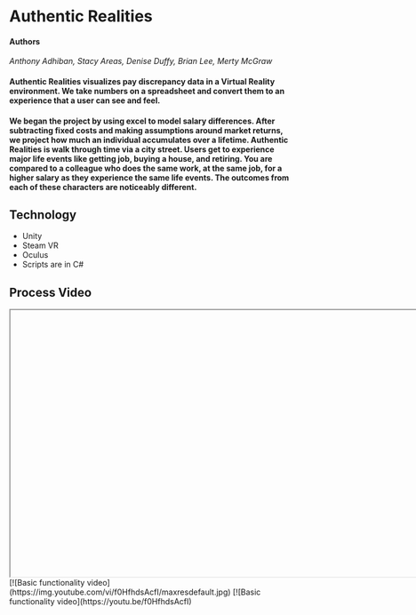 # Authentic Realities

#### Authors
*Anthony Adhiban, Stacy Areas, Denise Duffy, Brian Lee, Merty McGraw*

#### Authentic Realities visualizes pay discrepancy data in a Virtual Reality environment. We take numbers on a spreadsheet and convert them to an experience that a user can see and feel.

#### We began the project by using excel to model salary differences. After subtracting fixed costs and making assumptions around market returns, we project how much an individual accumulates over a lifetime. Authentic Realities is walk through time via a city street. Users get to experience major life events like getting job, buying a house, and retiring. You are compared to a colleague who does the same work, at the same job, for a higher salary as they experience the same life events. The outcomes from each of these characters are noticeably different.  

## Technology
* Unity
* Steam VR
* Oculus
* Scripts are in C#

## Process Video
<iframe width="854" height="480" scr="https://youtu.be/f0HfhdsAcfI"> </iframe>
[![Basic functionality video](https://img.youtube.com/vi/f0HfhdsAcfI/maxresdefault.jpg)
[![Basic functionality video](https://youtu.be/f0HfhdsAcfI)
